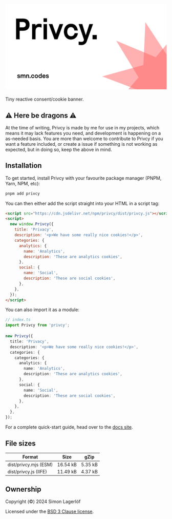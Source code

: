 ## [![Privcy](./banner.jpg)](https://privcy.smn.codes)

Tiny reactive consent/cookie banner.


⚠️ Here be dragons ⚠️
----------------------

At the time of writing, Privcy is made by me for use in my projects, which means it may 
lack features you need, and development is happening on a as-needed basis. You are more 
than welcome to contribute to Privcy if you want a feature included, or create a issue 
if something is not working as expected, but in doing so, keep the above in mind.

Installation
------------

To get started, install Privcy with your favourite package manager (PNPM, Yarn, NPM, etc):

```bash
pnpm add privcy
```

You can then either add the script straight into your HTML in a script tag:

```html
<script src="https://cdn.jsdelivr.net/npm/privcy/dist/privcy.js"></script>
<script>
  new window.Privcy({
    title: 'Privacy',
    description: '<p>We have some really nice cookies!</p>',
    categories: {
      analytics: {
        name: 'Analytics',
        description: 'These are analytics cookies',
      },
      social: {
        name: 'Social',
        description: 'These are social cookies',
      },
    },
  });
</script>
```

You can also import it as a module:

```typescript
// index.ts
import Privcy from 'privcy';

new Privcy({
  title: 'Privacy',
  description: '<p>We have some really nice cookies!</p>',
  categories: {
    categories: {
      analytics: {
        name: 'Analytics',
        description: 'These are analytics cookies',
      },
      social: {
        name: 'Social',
        description: 'These are social cookies',
      },
    },
  },
});
```

For a complete quick-start guide, head over to the [docs site](https://privcy.smn.codes/guides/quick-start.html).

File sizes
----------
|Format                |Size    |gZip   
|---                   |---     |---    
|dist/privcy.mjs (ESM) |16.54 kB|5.35 kB
|dist/privcy.js (IIFE) |11.49 kB|4.37 kB

Ownership
---------

Copyright (©) 2024 Simon Lagerlöf

Licensed under the [BSD 3 Clause license](./LICENSE).